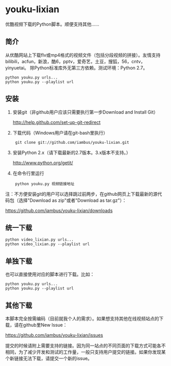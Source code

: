 youku-lixian
=============
优酷视频下载的Python脚本。顺便支持其他……

简介
----
从优酷网站上下载flv或mp4格式的视频文件（包括分段视频的拼接）。友情支持bilibili，acfun，新浪，酷6，pptv，爱奇艺，土豆，搜狐，56，cntv，yinyuetai。
除Python标准库外无第三方依赖。测试环境：Python 2.7。

	python youku.py urls...
	python youku.py --playlist url

安装
----

1. 安装git（非github用户应该只需要执行第一步Download and Install Git）

      http://help.github.com/set-up-git-redirect

2. 下载代码（Windows用户请在git-bash里执行）

        git clone git://github.com/iambus/youku-lixian.git

3. 安装Python 2.x（请下载最新的2.7版本。3.x版本不支持。）

      http://www.python.org/getit/

4. 在命令行里运行

        python youku.py 视频链接地址

注：不方便安装git的用户可以选择跳过前两步，在github网页上下载最新的源代码包（选择"Download as zip"或者"Download as tar.gz"）：

https://github.com/iambus/youku-lixian/downloads

统一下载
--------

	python video_lixian.py urls...
	python video_lixian.py --playlist url

单独下载
--------

也可以直接使用对应的脚本进行下载。比如：

	python youku.py urls...
	python youku.py --playlist url

其他下载
--------

本脚本完全按需编码（目前就我个人的需求）。如果想支持其他在线视频站点的下载，请在github里New Issue：

https://github.com/iambus/youku-lixian/issues

提交的时候请附上需要支持的链接。因为同一站点的不同页面的下载方式可能各不相同，为了减少开发和测试的工作量，一般只支持用户提交的链接。如果你发现某个新链接无法下载，请提交一个新的issue。


